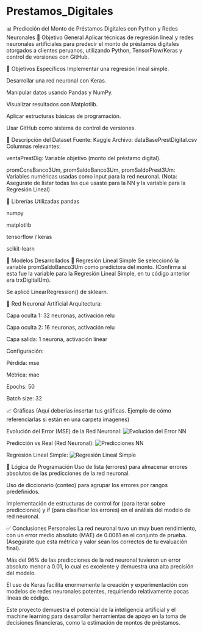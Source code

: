 # Prestamos_Digitales
📊 Predicción del Monto de Préstamos Digitales con Python y Redes Neuronales
🎯 Objetivo General
Aplicar técnicas de regresión lineal y redes neuronales artificiales para predecir el monto de préstamos digitales otorgados a clientes peruanos, utilizando Python, TensorFlow/Keras y control de versiones con GitHub.

🎯 Objetivos Específicos
Implementar una regresión lineal simple.

Desarrollar una red neuronal con Keras.

Manipular datos usando Pandas y NumPy.

Visualizar resultados con Matplotlib.

Aplicar estructuras básicas de programación.

Usar GitHub como sistema de control de versiones.

🧾 Descripción del Dataset
Fuente: Kaggle
Archivo: dataBasePrestDigital.csv
Columnas relevantes:

ventaPrestDig: Variable objetivo (monto del préstamo digital).

promConsBanco3Um, promSaldoBanco3Um, promSaldoPrest3Um: Variables numéricas usadas como input para la red neuronal. (Nota: Asegúrate de listar todas las que usaste para la NN y la variable para la Regresión Lineal)

🧰 Librerías Utilizadas
pandas

numpy

matplotlib

tensorflow / keras

scikit-learn

🤖 Modelos Desarrollados
🔹 Regresión Lineal Simple
Se seleccionó la variable promSaldoBanco3Um como predictora del monto. (Confirma si esta fue la variable para la Regresión Lineal Simple, en tu código anterior era trxDigitalUm).

Se aplicó LinearRegression() de sklearn.

🔹 Red Neuronal Artificial
Arquitectura:

Capa oculta 1: 32 neuronas, activación relu

Capa oculta 2: 16 neuronas, activación relu

Capa salida: 1 neurona, activación linear

Configuración:

Pérdida: mse

Métrica: mae

Epochs: 50

Batch size: 32

📈 Gráficas
(Aquí deberías insertar tus gráficas. Ejemplo de cómo referenciarlas si están en una carpeta imagenes)

Evolución del Error (MSE) de la Red Neuronal:
![Evolución del Error NN](imagenes/grafica_nn_loss.png)

Predicción vs Real (Red Neuronal):
![Predicciones NN](imagenes/grafica_nn_predicciones.png)

Regresión Lineal Simple:
![Regresión Lineal Simple](imagenes/grafica_regresion_lineal.png)

🧠 Lógica de Programación
Uso de lista (errores) para almacenar errores absolutos de las predicciones de la red neuronal.

Uso de diccionario (conteo) para agrupar los errores por rangos predefinidos.

Implementación de estructuras de control for (para iterar sobre predicciones) y if (para clasificar los errores) en el análisis del modelo de red neuronal.

✅ Conclusiones Personales
La red neuronal tuvo un muy buen rendimiento, con un error medio absoluto (MAE) de 0.0061 en el conjunto de prueba. (Asegúrate que esta métrica y valor sean los correctos de tu evaluación final).

Más del 96% de las predicciones de la red neuronal tuvieron un error absoluto menor a 0.01, lo cual es excelente y demuestra una alta precisión del modelo.

El uso de Keras facilita enormemente la creación y experimentación con modelos de redes neuronales potentes, requiriendo relativamente pocas líneas de código.

Este proyecto demuestra el potencial de la inteligencia artificial y el machine learning para desarrollar herramientas de apoyo en la toma de decisiones financieras, como la estimación de montos de préstamos.
